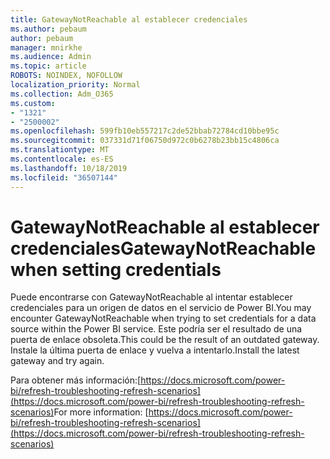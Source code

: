 ```yaml
---
title: GatewayNotReachable al establecer credenciales
ms.author: pebaum
author: pebaum
manager: mnirkhe
ms.audience: Admin
ms.topic: article
ROBOTS: NOINDEX, NOFOLLOW
localization_priority: Normal
ms.collection: Adm_O365
ms.custom:
- "1321"
- "2500002"
ms.openlocfilehash: 599fb10eb557217c2de52bbab72784cd10bbe95c
ms.sourcegitcommit: 037331d71f06750d972c0b6278b23bb15c4806ca
ms.translationtype: MT
ms.contentlocale: es-ES
ms.lasthandoff: 10/18/2019
ms.locfileid: "36507144"
---
```

# <a name="gatewaynotreachable-when-setting-credentials"></a><span data-ttu-id="3442c-102">GatewayNotReachable al establecer credenciales</span><span class="sxs-lookup"><span data-stu-id="3442c-102">GatewayNotReachable when setting credentials</span></span>

<span data-ttu-id="3442c-103">Puede encontrarse con GatewayNotReachable al intentar establecer credenciales para un origen de datos en el servicio de Power BI.</span><span class="sxs-lookup"><span data-stu-id="3442c-103">You may encounter GatewayNotReachable when trying to set credentials for a data source within the Power BI service.</span></span> <span data-ttu-id="3442c-104">Este podría ser el resultado de una puerta de enlace obsoleta.</span><span class="sxs-lookup"><span data-stu-id="3442c-104">This could be the result of an outdated gateway.</span></span> <span data-ttu-id="3442c-105">Instale la última puerta de enlace y vuelva a intentarlo.</span><span class="sxs-lookup"><span data-stu-id="3442c-105">Install the latest gateway and try again.</span></span>

<span data-ttu-id="3442c-106">Para obtener más información:[https://docs.microsoft.com/power-bi/refresh-troubleshooting-refresh-scenarios](https://docs.microsoft.com/power-bi/refresh-troubleshooting-refresh-scenarios)</span><span class="sxs-lookup"><span data-stu-id="3442c-106">For more information: [https://docs.microsoft.com/power-bi/refresh-troubleshooting-refresh-scenarios](https://docs.microsoft.com/power-bi/refresh-troubleshooting-refresh-scenarios)</span></span>
